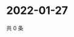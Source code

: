 # 2022-01-27

共 0 条

<!-- BEGIN WEIBO -->
<!-- 最后更新时间 Thu Jan 27 2022 03:07:36 GMT+0800 (China Standard Time) -->

<!-- END WEIBO -->
